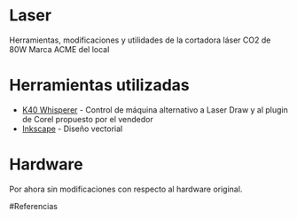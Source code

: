 # Laser
Herramientas, modificaciones y utilidades de la cortadora láser CO2 de 80W Marca ACME del local

# Herramientas utilizadas

* [K40 Whisperer](http://www.scorchworks.com/K40whisperer/k40whisperer.html) - Control de máquina alternativo a Laser Draw y al plugin de Corel propuesto por el vendedor
* [Inkscape](https://inkscape.org/) - Diseño vectorial

# Hardware

Por ahora sin modificaciones con respecto al hardware original.

#Referencias
